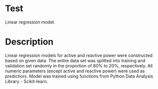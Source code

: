 # Test
Linear regression model.
# Description
Linear regression models for active and reavtive power were constructed based on given data. The entire data set was splitted into training and validation set randomly in the proportion of 80% to 20%, respectively. All numeric parameters (except active and reactive power) were used as predictiors. Model was trained using functions from Python Data Analysis Library - Scikit-learn. 
